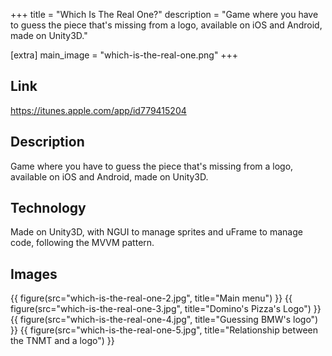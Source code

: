 +++
title = "Which Is The Real One?"
description = "Game where you have to guess the piece that's missing from a logo, available on iOS and Android, made on Unity3D."

[extra]
main_image = "which-is-the-real-one.png"
+++

## Link
<https://itunes.apple.com/app/id779415204>

## Description
Game where you have to guess the piece that's missing from a logo, available on iOS and Android, made on Unity3D.

## Technology
Made on Unity3D, with NGUI to manage sprites and uFrame to manage code, following the MVVM pattern.

## Images
{{ figure(src="which-is-the-real-one-2.jpg", title="Main menu") }}
{{ figure(src="which-is-the-real-one-3.jpg", title="Domino's Pizza's Logo") }}
{{ figure(src="which-is-the-real-one-4.jpg", title="Guessing BMW's logo") }}
{{ figure(src="which-is-the-real-one-5.jpg", title="Relationship between the TNMT and a logo") }}
